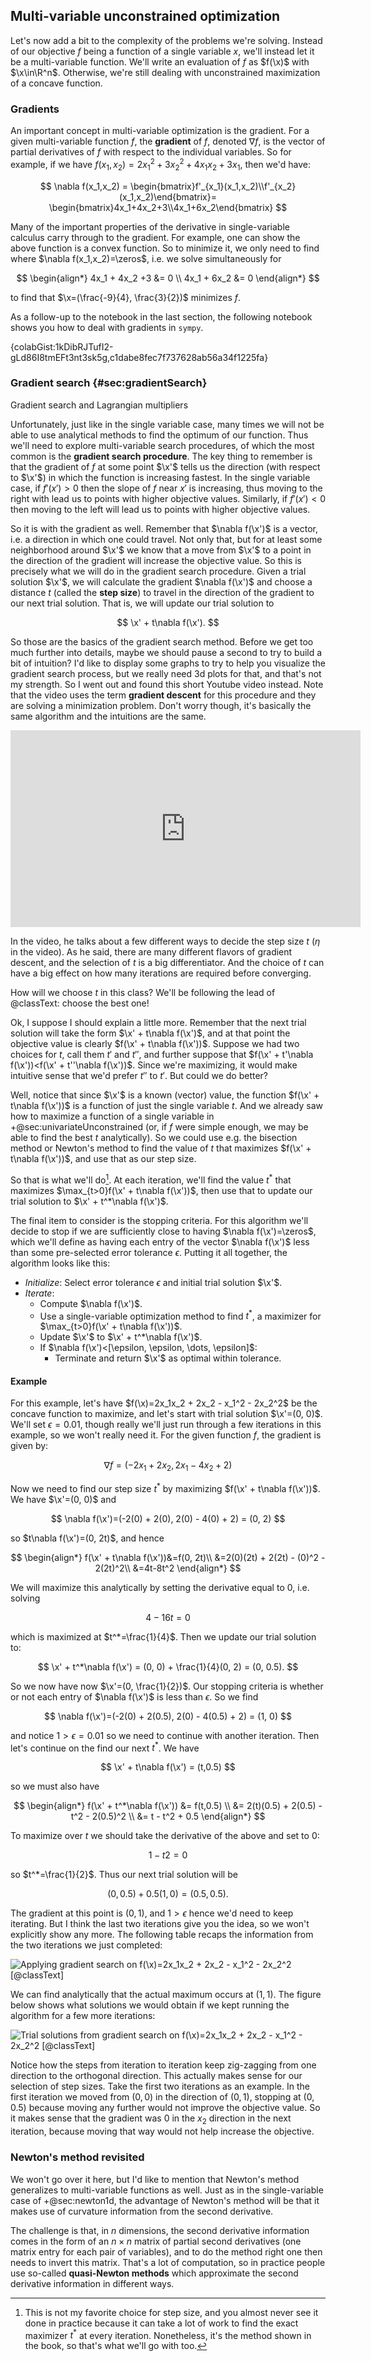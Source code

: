 ## Multi-variable unconstrained optimization

Let's now add a bit to the complexity of the problems we're solving. Instead of our objective $f$ being a function of a single variable $x$, we'll instead let it be a multi-variable function. We'll write an evaluation of $f$ as $f(\x)$ with $\x\in\R^n$. Otherwise, we're still dealing with unconstrained maximization of a concave function.

### Gradients

An important concept in multi-variable optimization is the gradient. For a given multi-variable function $f$, the **gradient** of $f$, denoted $\nabla f$, is the vector of partial derivatives of $f$ with respect to the individual variables. So for example, if we have $f(x_1,x_2)=2x_1^2+3x_2^2+4x_1x_2+3x_1$, then we'd have:

$$
\nabla f(x_1,x_2) = \begin{bmatrix}f'_{x_1}(x_1,x_2)\\f'_{x_2}(x_1,x_2)\end{bmatrix}= \begin{bmatrix}4x_1+4x_2+3\\4x_1+6x_2\end{bmatrix}
$$

Many of the important properties of the derivative in single-variable calculus carry through to the gradient. For example, one can show the above function is a convex function. So to minimize it, we only need to find where $\nabla f(x_1,x_2)=\zeros$, i.e. we solve simultaneously for

$$
\begin{align*}
4x_1 + 4x_2 +3 &= 0 \\
4x_1 + 6x_2 &= 0
\end{align*}
$$

to find that $\x=(\frac{-9}{4}, \frac{3}{2})$ minimizes $f$.

As a follow-up to the notebook in the last section, the following notebook shows you how to deal with gradients in `sympy`.

{colabGist:1kDibRJTufI2-gLd86I8tmEFt3nt3sk5g,c1dabe8fec7f737628ab56a34f1225fa}

### Gradient search {#sec:gradientSearch}

<div class='lectureVideoEmbed' video-id='b30426e0e1434106b7310fd399a90a421d' video-date='2023-10-23'>Gradient search and Lagrangian multipliers</div>

Unfortunately, just like in the single variable case, many times we will not be able to use analytical methods to find the optimum of our function. Thus we'll need to explore multi-variable search procedures, of which the most common is the **gradient search procedure**. The key thing to remember is that the gradient of $f$ at some point $\x'$ tells us the direction (with respect to $\x'$) in which the function is increasing fastest. In the single variable case, if $f'(x')>0$ then the slope of $f$ near $x'$ is increasing, thus moving to the right with lead us to points with higher objective values. Similarly, if $f'(x')<0$ then moving to the left will lead us to points with higher objective values.

So it is with the gradient as well. Remember that $\nabla f(\x')$ is a vector, i.e. a direction in which one could travel. Not only that, but for at least some neighborhood around $\x'$ we know that a move from $\x'$ to a point in the direction of the gradient will increase the objective value. So this is precisely what we will do in the gradient search procedure. Given a trial solution $\x'$, we will calculate the gradient $\nabla f(\x')$ and choose a distance $t$ (called the **step size**) to travel in the direction of the gradient to our next trial solution. That is, we will update our trial solution to

$$
\x' + t\nabla f(\x').
$$

So those are the basics of the gradient search method. Before we get too much further into details, maybe we should pause a second to try to build a bit of intuition? I'd like to display some graphs to try to help you visualize the gradient search process, but we really need 3d plots for that, and that's not my strength. So I went out and found this short Youtube video instead. Note that the video uses the term **gradient descent** for this procedure and they are solving a minimization problem. Don't worry though, it's basically the same algorithm and the intuitions are the same.

<iframe class="basicCenter" width="560" height="315" src="https://www.youtube.com/embed/qg4PchTECck" title="YouTube video player" frameborder="0" allow="accelerometer; autoplay; clipboard-write; encrypted-media; gyroscope; picture-in-picture; web-share" allowfullscreen></iframe>

In the video, he talks about a few different ways to decide the step size $t$ ($\eta$ in the video). As he said, there are many different flavors of gradient descent, and the selection of $t$ is a big differentiator. And the choice of $t$ can have a big effect on how many iterations are required before converging.

How will we choose $t$ in this class? We'll be following the lead of @classText: choose the best one!

Ok, I suppose I should explain a little more. Remember that the next trial solution will take the form $\x' + t\nabla f(\x')$, and at that point the objective value is clearly $f(\x' + t\nabla f(\x'))$. Suppose we had two choices for $t$, call them $t'$ and $t''$, and further suppose that $f(\x' + t'\nabla f(\x'))<f(\x' + t''\nabla f(\x'))$. Since we're maximizing, it would make intuitive sense that we'd prefer $t''$ to $t'$. But could we do better?

Well, notice that since $\x'$ is a known (vector) value, the function $f(\x' + t\nabla f(\x'))$ is a function of just the single variable $t$. And we already saw how to maximize a function of a single variable in +@sec:univariateUnconstrained (or, if $f$ were simple enough, we may be able to find the best $t$ analytically). So we could use e.g. the bisection method or Newton's method to find the value of $t$ that maximizes $f(\x' + t\nabla f(\x'))$, and use that as our step size.

So that is what we'll do[^notMyFavoriteStepSize]. At each iteration, we'll find the value $t^*$ that maximizes $\max_{t>0}f(\x' + t\nabla f(\x'))$, then use that to update our trial solution to $\x' + t^*\nabla f(\x')$.

[^notMyFavoriteStepSize]: This is not my favorite choice for step size, and you almost never see it done in practice because it can take a lot of work to find the exact maximizer $t^*$ at every iteration. Nonetheless, it's the method shown in the book, so that's what we'll go with too.

The final item to consider is the stopping criteria. For this algorithm we'll decide to stop if we are sufficiently close to having $\nabla f(\x')=\zeros$, which we'll define as having each entry of the vector $\nabla f(\x')$ less than some pre-selected error tolerance $\epsilon$. Putting it all together, the algorithm looks like this:

- _Initialize_: Select error tolerance $\epsilon$ and initial trial solution $\x'$.
- _Iterate_:
  - Compute $\nabla f(\x')$.
  - Use a single-variable optimization method to find $t^*$, a maximizer for $\max_{t>0}f(\x' + t\nabla f(\x'))$.
  - Update $\x'$ to $\x' + t^*\nabla f(\x')$.
  - If $\nabla f(\x')<[\epsilon, \epsilon, \dots, \epsilon]$:
    - Terminate and return $\x'$ as optimal within tolerance.

<h4>Example</h4>

For this example, let's have $f(\x)=2x_1x_2 + 2x_2 - x_1^2 - 2x_2^2$ be the concave function to maximize, and let's start with trial solution $\x'=(0, 0)$. We'll set $\epsilon=0.01$, though really we'll just run through a few iterations in this example, so we won't really need it. For the given function $f$, the gradient is given by:

$$
\nabla f = (-2x_1 + 2x_2, 2x_1 - 4x_2 + 2)
$$

Now we need to find our step size $t^*$ by maximizing $f(\x' + t\nabla f(\x'))$. We have $\x'=(0, 0)$ and

$$
\nabla f(\x')=(-2(0) + 2(0), 2(0) - 4(0) + 2) = (0, 2)
$$

so $t\nabla f(\x')=(0, 2t)$, and hence

$$
\begin{align*}
f(\x' + t\nabla f(\x'))&=f(0, 2t)\\
&=2(0)(2t) + 2(2t) - (0)^2 - 2(2t)^2\\
&=4t-8t^2
\end{align*}
$$

We will maximize this analytically by setting the derivative equal to 0, i.e. solving

$$
4 - 16t = 0
$$

which is maximized at $t^*=\frac{1}{4}$. Then we update our trial solution to:

$$
\x' + t^*\nabla f(\x') = (0, 0) + \frac{1}{4}(0, 2) = (0, 0.5).
$$

So we now have now $\x'=(0, \frac{1}{2})$. Our stopping criteria is whether or not each entry of $\nabla f(\x')$ is less than $\epsilon$. So we find

$$
\nabla f(\x')=(-2(0) + 2(0.5), 2(0) - 4(0.5) + 2) = (1, 0)
$$

and notice $1 > \epsilon = 0.01$ so we need to continue with another iteration. Then let's continue on the find our next $t^*$. We have

$$
\x' + t\nabla f(\x') = (t,0.5)
$$

so we must also have

$$
\begin{align*}
f(\x' + t^*\nabla f(\x')) &= f(t,0.5) \\
&= 2(t)(0.5) + 2(0.5) - t^2 - 2(0.5)^2 \\
&= t - t^2 + 0.5
\end{align*}
$$

To maximize over $t$ we should take the derivative of the above and set to $0$:

$$
1 - t2 = 0
$$

so $t^*=\frac{1}{2}$. Thus our next trial solution will be

$$
(0, 0.5) + 0.5(1, 0) = (0.5, 0.5).
$$

The gradient at this point is $(0, 1)$, and $1>\epsilon$ hence we'd need to keep iterating. But I think the last two iterations give you the idea, so we won't explicitly show any more. The following table recaps the information from the two iterations we just completed:

![Applying gradient search on $f(\x)=2x_1x_2 + 2x_2 - x_1^2 - 2x_2^2$ [@classText]](images/gradient-example-table.png)

We can find analytically that the actual maximum occurs at $(1, 1)$. The figure below shows what solutions we would obtain if we kept running the algorithm for a few more iterations:

![Trial solutions from gradient search on $f(\x)=2x_1x_2 + 2x_2 - x_1^2 - 2x_2^2$ [@classText]](images/gradient-example-image.png)

Notice how the steps from iteration to iteration keep zig-zagging from one direction to the orthogonal direction. This actually makes sense for our selection of step sizes. Take the first two iterations as an example. In the first iteration we moved from $(0, 0)$ in the direction of $(0, 1)$, stopping at $(0, 0.5)$ because moving any further would not improve the objective value. So it makes sense that the gradient was $0$ in the $x_2$ direction in the next iteration, because moving that way would not help increase the objective.

### Newton's method revisited

We won't go over it here, but I'd like to mention that Newton's method generalizes to multi-variable functions as well. Just as in the single-variable case of +@sec:newton1d, the advantage of Newton's method will be that it makes use of curvature information from the second derivative.

The challenge is that, in $n$ dimensions, the second derivative information comes in the form of an $n\times n$ matrix of partial second derivatives (one matrix entry for each pair of variables), and to do the method right one then needs to invert this matrix. That's a lot of computation, so in practice people use so-called **quasi-Newton methods** which approximate the second derivative information in different ways.
